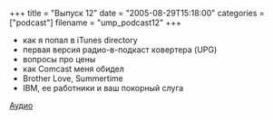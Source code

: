 +++
title = "Выпуск 12"
date = "2005-08-29T15:18:00"
categories = ["podcast"]
filename = "ump_podcast12"
+++


- как я попал в iTunes directory
- первая версия радио-в-подкаст ковертера (UPG)
- вопросы про цены
- как Comcast меня обидел
- Brother Love, Summertime
- IBM, ее работники и ваш покорный слуга

[Аудио](https://podcast.umputun.com/media/ump_podcast12.mp3)
<audio src="https://podcast.umputun.com/media/ump_podcast12.mp3" preload="none">